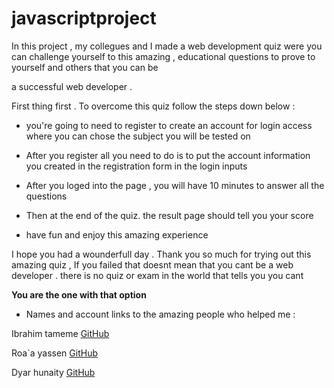 # javascriptproject

In this project , my collegues and I made a web development quiz were you can challenge yourself  to this amazing , educational questions to prove to yourself and others that you can be 

a successful web developer .

First thing first . To overcome this quiz follow the steps down below : 

* you're going  to need to  register to create an account for login access where you can chose the subject you will be tested on 

* After you register all you need to do is to put the account information you created in the registration form in the login inputs

* After you loged into the page , you will have 10 minutes to answer all the questions

* Then at the end of the quiz. the result page should tell you your score

* have fun and enjoy this amazing experience


I hope you had a wounderfull day . Thank you so much for trying out this amazing quiz , If you failed that doesnt mean that you cant be a web developer . there is no quiz or exam in the world that tells you you cant

**You are the one with that option**

* Names and account links to the amazing people who helped me :

 Ibrahim tameme [GitHub](https://github.com/IbrahimTameme/Personal-repo "GitHub")

 Roa`a yassen [GitHub](https://github.com/roayas "GitHub")

 Dyar hunaity [GitHub](https://github.com/Dyarhunaity/javascriptproject "GitHub")


